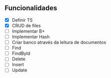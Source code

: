 ## Funcionalidades

- [x] Definir TS
- [x] CRUD de files
- [ ] Implementar B+ 
- [ ] Implementar Hash
- [ ] Criar banco através da leitura de documentos
- [ ] Find
- [ ] FindById
- [ ] Delete
- [ ] Insert
- [ ] Update
